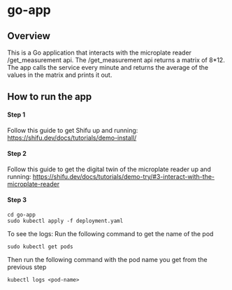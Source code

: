 # go-app
## Overview
This is a Go application that interacts with the microplate reader /get_measurement api. The /get_measurement api returns a matrix of 8*12. The app calls the service every minute and returns the average of the values in the matrix and prints it out. 

## How to run the app
#### Step 1
Follow this guide to get Shifu up and running: https://shifu.dev/docs/tutorials/demo-install/
#### Step 2
Follow this guide to get the digital twin of the microplate reader up and running: https://shifu.dev/docs/tutorials/demo-try/#3-interact-with-the-microplate-reader
#### Step 3
```
cd go-app
sudo kubectl apply -f deployment.yaml
``` 
To see the logs:
Run the following command to get the name of the pod
``` 
sudo kubectl get pods 
``` 
Then run the following command with the pod name you get from the previous step
```
kubectl logs <pod-name>
```
